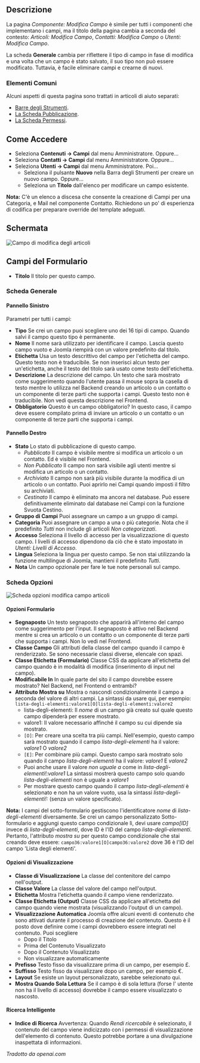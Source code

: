 <!-- Filename: Help4.x:Fields:_Edit / Display title: Componente: Modifica Campo -->

## Descrizione

La pagina *Componente: Modifica Campo* è simile per tutti i componenti che implementano
i campi, ma il titolo della pagina cambia a seconda del contesto: *Articoli: Modifica Campo*,
*Contatti: Modifica Campo* o *Utenti: Modifica Campo*.

La scheda **Generale** cambia per riflettere il tipo di campo in fase di modifica e una volta
che un campo è stato salvato, il suo tipo non può essere modificato. Tuttavia, è facile
eliminare campi e crearne di nuovi.

### Elementi Comuni

Alcuni aspetti di questa pagina sono trattati in articoli di aiuto separati:

* [Barre degli Strumenti](jdocmanual?article=help/common-elements/toolbars).
* [La Scheda Pubblicazione](jdocmanual?article=help/common-elements/edit-publishing).
* [La Scheda Permessi](jdocmanual?article=help/common-elements/edit-permissions).

## Come Accedere

* Seleziona **Contenuti → Campi** dal menu Amministratore. Oppure...
* Seleziona **Contatti → Campi** dal menu Amministratore. Oppure...
* Seleziona **Utenti → Campi** dal menu Amministratore. Poi...
  * Seleziona il pulsante **Nuovo** nella Barra degli Strumenti per creare un nuovo campo. Oppure...
  * Seleziona un **Titolo** dall'elenco per modificare un campo esistente.

**Nota:** C'è un elenco a discesa che consente la creazione di Campi per una
Categoria, e Mail nel componente Contatto. Richiedono un po' di esperienza di codifica per preparare override del template adeguati.

## Schermata

![Campo di modifica degli articoli](../../../it/images/fields/articles-edit-field.png)

## Campi del Formulario

- **Titolo** Il titolo per questo campo.

### Scheda Generale

#### Pannello Sinistro

Parametri per tutti i campi:

- **Tipo** Se crei un campo puoi scegliere uno dei 16 tipi di campo.
  Quando salvi il campo questo tipo è permanente.
- **Nome** Il nome sarà utilizzato per identificare il campo. Lascia
  questo campo vuoto e Joomla riempirà con un valore predefinito dal titolo.
- **Etichetta** Usa un testo descrittivo del campo per l'etichetta del
  campo. Questo testo non è traducibile. Se non inserisci alcun testo per
  un'etichetta, anche il testo del titolo sarà usato come testo dell'etichetta.
- **Descrizione** La descrizione del campo. Un testo che sarà
  mostrato come suggerimento quando l'utente passa il mouse sopra la casella di testo
  mentre lo utilizza nel Backend creando un articolo o un contatto o un
  componente di terze parti che supporta i campi. Questo testo non è
  traducibile. Non vedi questa descrizione nel Frontend.
- **Obbligatorio** Questo è un campo obbligatorio? In questo caso, il campo deve
  essere compilato prima di inviare un articolo o un contatto o un componente di
  terze parti che supporta i campi.

#### Pannello Destro

- **Stato** Lo stato di pubblicazione di questo campo.
  - *Pubblicato* Il campo è visibile mentre si modifica un articolo o un
    contatto. Ed è visibile nel Frontend.
  - *Non Pubblicato* Il campo non sarà visibile agli utenti mentre si modifica un
    articolo o un contatto.
  - *Archiviato* Il campo non sarà più visibile durante la modifica di un articolo o un
    contatto. Puoi aprirlo nei Campi quando imposti il filtro su archiviati.
  - *Cestinato* Il campo è eliminato ma ancora nel database. Può essere
    definitivamente eliminato dal database nei Campi con la funzione Svuota Cestino.
- **Gruppo di Campi** Puoi assegnare un campo a un gruppo di campi.
- **Categoria** Puoi assegnare un campo a una o più categorie. Nota
  che il predefinito *Tutti* non include gli articoli *Non categorizzati*.
- **Accesso** Seleziona il livello di accesso per la visualizzazione di questo campo. I livelli di accesso dipendono da ciò che è stato impostato in *Utenti: Livelli di Accesso*.
- **Lingua** Seleziona la lingua per questo campo. Se non stai utilizzando 
  la funzione multilingue di Joomla, mantieni il predefinito *Tutti*.
- **Nota** Un campo opzionale per fare le tue note personali sul campo.

### Scheda Opzioni

![Scheda opzioni modifica campo articoli](../../../it/images/fields/articles-edit-field-options-tab.png)

#### Opzioni Formulario

- **Segnaposto** Un testo segnaposto che apparirà all'interno del campo
  come suggerimento per l'input. Il segnaposto è attivo nel Backend
  mentre si crea un articolo o un contatto o un componente di terze parti che
  supporta i campi. Non lo vedi nel Frontend.
- **Classe Campo** Gli attributi della classe del campo quando il campo è
  renderizzato. Se sono necessarie classi diverse, elencale con spazi.
- **Classe Etichetta (Formulario)** Classe CSS da applicare all'etichetta del 
  campo quando è in modalità di modifica (inserimento di input nel campo).
- **Modificabile In** In quale parte del sito il campo dovrebbe essere mostrato?
  Nel Backend, nel Frontend o entrambi?
- **Attributo Mostra su** Mostra o nascondi condizionalmente il campo a seconda
  del valore di altri campi. La sintassi da usare qui, per esempio:
  `lista-degli-elementi:valore1[O]lista-degli-elementi:valore2`
  - lista-degli-elementi: Il *nome* di un campo già creato sul
    quale questo campo dipenderà per essere mostrato.
  - valore1: Il valore necessario affinché il campo su cui dipende sia
    mostrato.
  - `[O]`: Per creare una scelta tra più campi. Nell'esempio,
    questo campo sarà mostrato quando il campo *lista-degli-elementi* ha il valore:
    *valore1* O *valore2*
  - `[E]`: Per combinare più campi. Questo campo sarà mostrato solo
    quando il campo *lista-degli-elementi* ha il valore: *valore1* E *valore2*
  - Puoi anche usare il valore *non uguale a* come in
    *lista-degli-elementi!:valore1* La sintassi mostrerà questo campo solo quando
    *lista-degli-elementi* non è uguale a *valore1*
  - Per mostrare questo campo quando il campo *lista-degli-elementi* è selezionato e
    non ha un valore vuoto, usa la sintassi *lista-degli-elementi!:* (senza un
    valore specificato).

**Nota:** I campi del sotto-formulario gestiscono l'identificatore *nome* di *lista-degli-elementi*
diversamente. Se crei un campo personalizzato Sotto-formulario e aggiungi questo
campo condizionale lì, devi usare *campo\[ID\]*
invece di *lista-degli-elementi*, dove ID è l'ID del campo
*lista-degli-elementi*. Pertanto, l'attributo *mostra su* per questo campo condizionale
che stai creando deve essere: `campo36:valore1[O]campo36:valore2` dove
36 è l'ID del campo 'Lista degli elementi'.

#### Opzioni di Visualizzazione

- **Classe di Visualizzazione** La classe del contenitore del campo nell'output.
- **Classe Valore** La classe del valore del campo nell'output.
- **Etichetta** Mostra l'etichetta quando il campo viene renderizzato.
- **Classe Etichetta (Output)** Classe CSS da applicare all'etichetta del campo quando
  viene mostrata (visualizzando l'output di un campo).
- **Visualizzazione Automatica** Joomla offre alcuni eventi di contenuto che sono
  attivati ​​durante il processo di creazione del contenuto. Questo è il posto dove
  definire come i campi dovrebbero essere integrati nel contenuto. Puoi
  scegliere
  - Dopo il Titolo
  - Prima del Contenuto Visualizzato
  - Dopo il Contenuto Visualizzato
  - Non visualizzare automaticamente
- **Prefisso** Testo fisso da visualizzare prima di un campo, per esempio £.
- **Suffisso** Testo fisso da visualizzare dopo un campo, per esempio €.
- **Layout** Se esiste un layout personalizzato, sarebbe selezionato qui.
- **Mostra Quando Sola Lettura** Se il campo è di sola lettura (forse l'
  utente non ha il livello di accesso) dovrebbe il campo essere visualizzato o
  nascosto.

#### Ricerca Intelligente

- **Indice di Ricerca**  Avvertenza: Quando *Rendi ricercabile* è selezionato, il contenuto
  del campo viene indicizzato con i permessi di visualizzazione dell'elemento di contenuto.
  Questo potrebbe portare a una divulgazione inaspettata di informazioni.

*Tradotto da openai.com*

